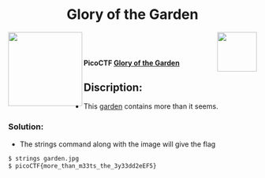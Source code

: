 <div align="center"> <h1> Glory of the Garden</h1></div>
<img align = "right" src = "https://img.shields.io/badge/Points-50%20-blueviolet" width = 80>
<img align = "left" src = "https://img.shields.io/badge/Catagory-Forencics%20Skills-yellow" width = 150>
<br><br> <h4>
PicoCTF <b><a href= "https://play.picoctf.org/practice/challenge/147?page=1"> Glory of the Garden </a></b></h4>

## Discription:
- This [garden](https://jupiter.challenges.picoctf.org/static/4153422e18d40363e7ffc7e15a108683/garden.jpg) contains more than it seems.

### Solution: 

- The strings command along with the image will give the flag
```sh
$ strings garden.jpg
$ picoCTF{more_than_m33ts_the_3y33dd2eEF5}
```
